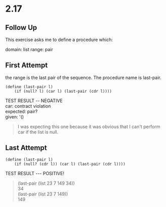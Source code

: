 # 2.17
## Follow Up
This exercise asks me to define a procedure which:

domain: list
range: pair

## First Attempt
the range is the last pair of the sequence. The procedure name is last-pair.
``` racket
(define (last-pair l)
    (if (null? l) (car l) (last-pair (cdr l))))
```

TEST RESULT -- NEGATIVE  
car: contract violation  
  expected: pair?  
  given: '()  
> I was expecting this one because it was obvious that I can't perform car if the list is null.

## Last Attempt
``` racket
(define (last-pair l)
    (if (null? (cdr l)) (car l) (last-pair (cdr l))))
```


TEST RESULT --- POSITIVE!

> (last-pair (list 23 7 149 34))  
34  
> (last-pair (list 23 7 149))  
149

